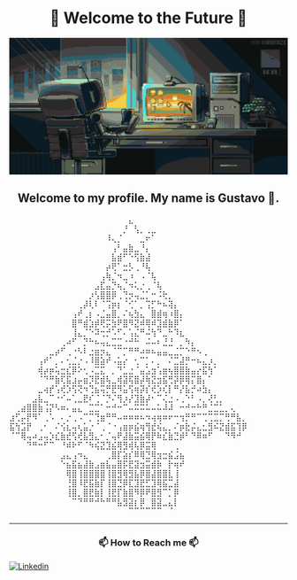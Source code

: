 <h1 align="center"> 🚦 Welcome to the Future 🚦</h1>

<img src="./img/Welcome.gif" alt="Welcome" align="center"></img>

<div>
  <h2 align="center">  Welcome to my profile. My name is Gustavo 🌲. </h2>
  ⠀⠀⠀⠀⠀⠀⠀⠀⠀⠀⠀⠀⠀⠀⠀⠀⠀⠀⠀⠀⠀⣄⠀⠀⠀⠀⠀⠀⠀⠀⠀⠀⠀⠀⠀⠀⠀⠀⠀⠀⠀⠀
⠀⠀⠀⠀⠀⠀⠀⠀⠀⠀⠀⠀⠀⠀⠀⠀⠀⠀⠀⠀⡘⠀⢣⡀⢀⣀⠀⠀⠀⠀⠀⠀⠀⠀⠀⠀⠀⠀⠀⠀⠀⠀
⠀⠀⠀⠀⠀⠀⠀⠀⠀⠀⠀⠀⠀⠀⠀⠀⠀⠸⢄⡈⠀⠀⠀⣀⠖⠁⠀⠀⠀⠀⠀⠀⠀⠀⠀⠀⠀⠀⠀⠀⠀⠀
⠀⠀⠀⠀⠀⠀⠀⠀⠀⠀⠀⠀⠀⠀⠀⠀⠀⠀⢠⠃⣤⣷⣀⠘⡄⠀⠀⠀⠀⠀⠀⠀⠀⠀⠀⠀⠀⠀⠀⠀⠀⠀
⠀⠀⠀⠀⠀⠀⠀⠀⠀⠀⠀⠀⠀⠀⠀⠀⠀⠀⣧⣾⠋⠑⢫⣷⣼⠀⠀⠀⠀⠀⠀⠀⠀⠀⠀⠀⠀⠀⠀⠀⠀⠀
⠀⠀⠀⠀⠀⠀⠀⠀⠀⠀⠀⠀⠀⠀⠀⠀⠀⡴⢟⠁⣒⡣⢀⠘⢧⠀⠀⠀⠀⠀⠀⠀⠀⠀⠀⠀⠀⠀⠀⠀⠀⠀
⠀⠀⠀⠀⠀⠀⠀⠀⠀⠀⠀⠀⠀⠀⠀⠀⢠⢷⡈⠲⣀⠰⠀⠠⠈⢧⠀⠀⠀⠀⠀⠀⠀⠀⠀⠀⠀⠀⠀⠀⠀⠀
⠀⠀⠀⠀⠀⠀⠀⠀⠀⠀⠀⠀⠀⠀⠀⣠⣏⣤⡙⢦⡈⠲⢅⡐⢀⠈⢧⠀⠀⠀⠀⠀⠀⠀⠀⠀⠀⠀⠀⠀⠀⠀
⠀⠀⠀⠀⠀⠀⠀⠀⠀⠀⠀⠀⠀⠀⡰⢣⣿⣿⡿⢀⢙⡲⢤⣈⡁⠒⠨⢗⡀⠀⠀⠀⠀⠀⠀⠀⠀⠀⠀⠀⠀⠀
⠀⠀⠀⠀⠀⠀⠀⠀⠀⠀⠀⠀⢀⡼⢇⠇⠈⢩⡶⡆⠈⢊⠁⡀⢩⡋⠓⠦⢽⡄⠀⠀⠀⠀⠀⠀⠀⠀⠀⠀⠀⠀
⠀⠀⠀⠀⠀⠀⠀⠀⠀⠀⠀⢠⠞⢀⡆⠠⣈⣤⣿⡀⠌⢦⣳⣄⠀⣿⣾⢶⠰⣿⡄⠀⠀⠀⠀⠀⠀⠀⠀⠀⠀⠀
⠀⠀⠀⠀⠀⠀⠀⠀⠀⠀⠀⣿⠛⣾⣱⡾⢟⡭⣳⠟⣿⠻⣝⠾⢿⠾⣹⣾⣷⡿⠁⠀⠀⠀⠀⠀⠀⠀⠀⠀⠀⠀
⠀⠀⠀⠀⠀⠀⠀⠀⠀⠀⠀⢸⣄⡈⠑⠽⢒⡚⠡⠋⠄⢡⣌⠛⠬⢳⠙⣀⠓⠹⣆⠀⠀⠀⠀⠀⠀⠀⠀⠀⠀⠀
⠀⠀⠀⠀⠀⠀⠀⠀⠀⢀⠴⠋⠀⡙⠓⠦⢤⣄⣉⣉⠐⠚⠓⠀⠬⠤⠆⣘⣘⠀⡀⠳⡄⠀⠀⠀⠀⠀⠀⠀⠀⠀
⠀⠀⠀⠀⠀⠀⠀⣀⡴⠋⢀⠐⠣⠇⣐⣶⡲⣄⠈⠉⡉⠛⠛⠴⠶⠦⣤⣤⣀⣈⡉⠑⠛⠢⢀⠀⠀⠀⠀⠀⠀⠀
⠀⠀⠀⠀⠀⢠⠞⠁⡀⠄⢂⣈⡐⠠⠸⣿⣵⠞⠠⣥⡔⠀⢂⠉⡁⠄⡀⠀⠌⣉⣼⡛⠒⠦⣄⡰⡀⠀⠀⠀⠀⠀
⠀⠀⠀⠀⠀⢾⡴⡶⢥⣒⣎⡿⠕⢂⠠⣉⣍⠀⡀⠙⣁⣐⠈⣤⣡⣲⢡⣶⢦⣿⣿⣷⣤⡔⣯⢳⠁⠀⠀⠀⠀⠀
⠀⠀⠀⠀⠀⠈⠙⠛⣷⢏⣯⣰⡤⣶⡹⣟⣾⢧⣀⢾⣽⢯⣿⡼⢷⣝⣲⣯⢛⡽⡿⢿⡍⣿⡄⠁⠀⠀⠀⠀⠀⠀
⠀⠀⠀⠀⠀⣀⢴⡞⢡⢞⡱⢫⢝⠲⢙⣦⢭⡛⣟⠻⣥⢫⢶⡽⡎⢞⡱⢎⡇⠛⡜⣧⡚⠴⣳⡄⠀⠀⠀⠀⠀⠀
⠀⠀⠀⠀⣠⣧⣀⠉⠐⠊⠤⢁⣀⣟⠎⢈⠈⡙⠌⢻⡰⡜⣹⣷⡼⠂⠉⢌⣐⠠⢀⠑⠃⠠⡀⢜⢃⡀⠀⠀⠀⠀
⠀⢀⣴⣿⣿⣷⢨⡝⠣⠶⠄⣤⣄⠀⣉⣉⠁⠒⠚⠒⠉⠤⠭⠭⠥⠤⠥⠼⠼⠀⠒⠚⠒⠓⠛⣈⣉⣁⡀⢄⠀⠀
⣰⢋⡤⡟⠻⠁⢀⠡⠀⠄⡐⢀⠠⠉⡉⢙⣶⠛⠛⠤⠶⠶⠶⠦⠲⢴⢶⠶⠖⠒⢲⡛⠛⠉⢉⢉⣉⡉⢛⠛⣧⡀
⣯⢳⣩⡟⠀⢀⠂⠀⠌⢪⣆⢤⢆⣥⡐⠈⢀⠈⠐⢠⣶⡶⣮⢶⢻⣞⢮⣄⡀⠌⡶⣗⡬⣄⣂⣻⠮⣝⣾⣯⢹⡿
⠈⠉⢿⢤⠴⣠⢤⡱⣎⣷⣞⢫⢞⣧⣻⣄⠂⡈⢤⠟⣼⣷⣭⣮⢿⡟⠷⣎⣷⣙⡾⠃⠙⠿⠶⠋⠀⠀⠙⠻⠚⠀
⠀⠀⠀⠙⠛⠒⠋⠉⠀⠘⠾⠗⠋⠈⠳⢮⣝⣹⣮⢿⣻⢾⢧⡿⣭⢿⠀⠀⠀⢀⠀⠀⠀⠀⠀⠀⠀⠀⠀⠀⠀⠀
⠀⠀⠀⠀⠀⠀⠀⠀⠀⣠⣄⢠⠲⣄⠀⠀⠀⢀⣿⡏⣵⡎⠿⢿⣙⢿⣲⣒⣮⣨⣦⠀⠀⠀⠀⠀⠀⠀⠀⠀⠀⠀
⠀⠀⠀⠀⠀⠀⠀⠀⠀⠑⣦⣯⣦⣼⣷⣠⣶⣧⣤⣿⡯⣟⣽⣲⣭⣾⡷⠀⡗⢶⠞⠀⠀⠀⠀⠀⠀⠀⠀⠀⠀⠀
⠀⠀⠀⠀⠀⠀⠀⠀⠀⠀⢿⣿⢸⣿⣿⣿⣿⢸⣿⣻⢿⣻⣧⡿⣿⣼⣿⣿⣇⢸⠀⠀⠀⠀⠀⠀⠀⠀⠀⠀⠀⠀
⠀⠀⠀⠀⠀⠀⠀⠀⠀⠀⢘⣿⠸⣟⣯⣷⡏⢸⣿⣙⡿⣏⣹⣟⣋⣹⢿⣯⣉⣼⠀⠀⠀⠀⠀⠀⠀⠀⠀⠀⠀⠀
⠀⠀⠀⠀⠀⠀⠀⠀⠀⠀⢸⣿⡀⣿⣟⣷⡇⢸⣟⡏⣷⣿⠻⡿⠟⣿⣻⠉⡁⡿⠀⠀⠀⠀⠀⠀⠀⠀⠀⠀⠀⠀
⠀⠀⠀⠀⠀⠀⠀⠀⠀⠀⠀⠉⠙⠛⠛⠚⠓⠛⠛⣧⣻⣽⡆⡿⠀⣿⣽⣀⣄⡇⠀⠀⠀⠀⠀⠀⠀⠀⠀⠀⠀⠀
⠀⠀⠀⠀⠀⠀⠀⠀⠀⠀⠀⠀⠀⠀⠀⠀⠀⠀⠀⠀⠀⠉⠉⠉⠉⠉⠉⠀⠈⠀⠀⠀⠀⠀⠀⠀⠀⠀⠀⠀⠀⠀
</div>

<hr>
<h3 align="center">📫 How to Reach me 📫</h3>
<a href="https://www.linkedin.com/in/gustavo-pinheiro-0151b0274" target="_blank"> <img src="https://img.shields.io/badge/-LinkedIn-%230077B5?style=for-the-badge&logo=linkedin&logoColor=white)https://img.shields.io/badge/-LinkedIn-%230077B5?style=for-the badge&logo=linkedin&logoColor=white" alt="Linkedin" align="center" target="_blank"></img></a>
